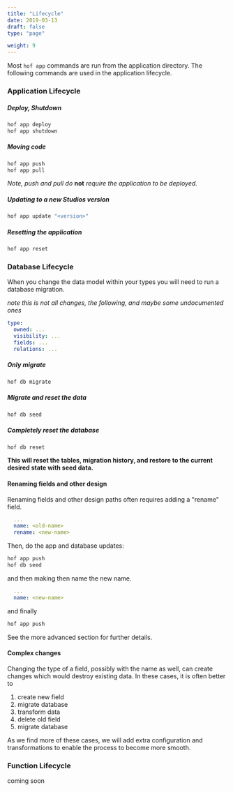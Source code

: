 ```yaml
---
title: "Lifecycle"
date: 2019-03-13
draft: false
type: "page"

weight: 9
---
```


Most `hof app` commands are run from the application directory.
The following commands are used in the application lifecycle.

### Application Lifecycle

##### Deploy, Shutdown

```sh
hof app deploy
hof app shutdown
```

##### Moving code

```sh
hof app push
hof app pull
```

_Note, push and pull do_ __not__ _require the application to be deployed._


##### Updating to a new Studios version

```sh
hof app update "<version>"
```

##### Resetting the application

```sh
hof app reset
```

### Database Lifecycle

When you change the data model within your types
you will need to run a database migration.

_note this is not all changes, the following, and maybe some undocumented ones_

```yaml
type:
  owned: ...
  visibility: ...
  fields: ...
  relations: ...
```

##### Only migrate

```sh
hof db migrate
```

##### Migrate and reset the data

```sh
hof db seed
```

##### Completely reset the database

```sh
hof db reset
```

__This will reset the tables, migration history,
and restore to the current desired state with seed data.__


#### Renaming fields and other design

Renaming fields and other design paths
often requires adding a "rename" field.

```yaml
  ...
  name: <old-name>
  rename: <new-name>
```

Then, do the app and database updates:

```sh
hof app push
hof db seed
```

and then making then name
the new name.

```yaml
  ...
  name: <new-name>
```

and finally

```sh
hof app push
```

See the more advanced section
for further details.


#### Complex changes

Changing the type of a field, possibly with the name as well,
can create changes which would destroy existing data.
In these cases, it is often better to

1. create new field
1. migrate database
1. transform data
1. delete old field
1. migrate database

As we find more of these cases,
we will add extra configuration and transformations
to enable the process to become more smooth.



### Function Lifecycle

coming soon

